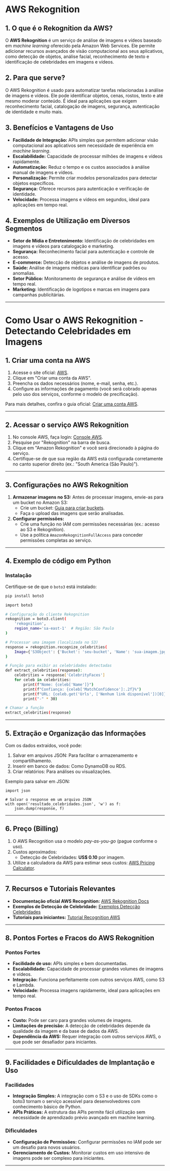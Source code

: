 # AWS Rekognition

## 1. O que é o Rekognition da AWS?
O **AWS Rekognition** é um serviço de análise de imagens e vídeos baseado em *machine learning* oferecido pela Amazon Web Services. Ele permite adicionar recursos avançados de visão computacional aos seus aplicativos, como detecção de objetos, análise facial, reconhecimento de texto e identificação de celebridades em imagens e vídeos.

## 2. Para que serve?
O AWS Rekognition é usado para automatizar tarefas relacionadas à análise de imagens e vídeos. Ele pode identificar objetos, cenas, rostos, texto e até mesmo moderar conteúdo. É ideal para aplicações que exigem reconhecimento facial, catalogação de imagens, segurança, autenticação de identidade e muito mais.

## 3. Benefícios e Vantagens de Uso
- **Facilidade de Integração:** APIs simples que permitem adicionar visão computacional aos aplicativos sem necessidade de experiência em *machine learning*.
- **Escalabilidade:** Capacidade de processar milhões de imagens e vídeos rapidamente.
- **Automatização:** Reduz o tempo e os custos associados à análise manual de imagens e vídeos.
- **Personalização:** Permite criar modelos personalizados para detectar objetos específicos.
- **Segurança:** Oferece recursos para autenticação e verificação de identidade.
- **Velocidade:** Processa imagens e vídeos em segundos, ideal para aplicações em tempo real.

## 4. Exemplos de Utilização em Diversos Segmentos
- **Setor de Mídia e Entretenimento:** Identificação de celebridades em imagens e vídeos para catalogação e marketing.
- **Segurança:** Reconhecimento facial para autenticação e controle de acesso.
- **E-commerce:** Detecção de objetos e análise de imagens de produtos.
- **Saúde:** Análise de imagens médicas para identificar padrões ou anomalias.
- **Setor Público:** Monitoramento de segurança e análise de vídeos em tempo real.
- **Marketing:** Identificação de logotipos e marcas em imagens para campanhas publicitárias.

---

# Como Usar o AWS Rekognition - Detectando Celebridades em Imagens

## 1. Criar uma conta na AWS
1. Acesse o site oficial: [AWS](https://aws.amazon.com/).
2. Clique em "Criar uma conta da AWS".
3. Preencha os dados necessários (nome, e-mail, senha, etc.).
4. Configure as informações de pagamento (você será cobrado apenas pelo uso dos serviços, conforme o modelo de precificação).

Para mais detalhes, confira o guia oficial: [Criar uma conta AWS](https://aws.amazon.com/premiumsupport/knowledge-center/create-and-activate-aws-account/).

---

## 2. Acessar o serviço AWS Rekognition
1. No console AWS, faça login: [Console AWS](https://aws.amazon.com/console/).
2. Pesquise por "Rekognition" na barra de busca.
3. Clique em "Amazon Rekognition" e você será direcionado à página do serviço.
4. Certifique-se de que sua região da AWS está configurada corretamente no canto superior direito (ex.: "South America (São Paulo)").

---

## 3. Configurações no AWS Rekognition
1. **Armazenar imagens no S3:** Antes de processar imagens, envie-as para um bucket no Amazon S3:
   - Crie um bucket: [Guia para criar buckets](https://docs.aws.amazon.com/AmazonS3/latest/userguide/creating-buckets-s3.html).
   - Faça o upload das imagens que serão analisadas.
2. **Configurar permissões:**
   - Crie uma função no IAM com permissões necessárias (ex.: acesso ao S3 e Rekognition).
   - Use a política `AmazonRekognitionFullAccess` para conceder permissões completas ao serviço.

---

## 4. Exemplo de código em Python

### Instalação
Certifique-se de que o `boto3` está instalado:
```bash
pip install boto3

import boto3

# Configuração do cliente Rekognition
rekognition = boto3.client(
    'rekognition',
    region_name='sa-east-1'  # Região: São Paulo
)

# Processar uma imagem (localizada no S3)
response = rekognition.recognize_celebrities(
    Image={'S3Object': {'Bucket': 'seu-bucket', 'Name': 'sua-imagem.jpg'}}
)

# Função para exibir as celebridades detectadas
def extract_celebrities(response):
    celebrities = response['CelebrityFaces']
    for celeb in celebrities:
        print(f"Nome: {celeb['Name']}")
        print(f"Confiança: {celeb['MatchConfidence']:.2f}%")
        print(f"URL: {celeb.get('Urls', ['Nenhum link disponível'])[0]}")
        print("-" * 30)

# Chamar a função
extract_celebrities(response)
```
---
## 5. Extração e Organização das Informações
Com os dados extraídos, você pode:
1. Salvar em arquivos JSON: Para facilitar o armazenamento e compartilhamento.
2. Inserir em banco de dados: Como DynamoDB ou RDS.
3. Criar relatórios: Para análises ou visualizações.
   
Exemplo para salvar em JSON:
```
import json

# Salvar o response em um arquivo JSON
with open('resultado_celebridades.json', 'w') as f:
    json.dump(response, f)
```

---

## 6. Preço (Billing)
1. O AWS Recognition usa o modelo *pay-as-you-go* (pague conforme o uso).
2. Custos aproximados:
   - Detecção de Celebridades: **US$ 0.10** por imagem.
3. Utilize a calculadora da AWS para estimar seus custos: [AWS Pricing Calculator](https://calculator.aws/#/).

---

## 7. Recursos e Tutoriais Relevantes
- **Documentação oficial AWS Recognition:** [AWS Rekognition Docs](https://docs.aws.amazon.com/rekognition/index.html)
- **Exemplos de Detecção de Celebridade:** [Exemplos Detecção Celebridades](https://docs.aws.amazon.com/pt_br/rekognition/latest/dg/celebrities-procedure-image.html)  
- **Tutoriais para iniciantes:** [Tutorial Recognition AWS](https://aws.amazon.com/getting-started/hands-on/analyze-documents-with-rekognition/)

---

## 8. Pontos Fortes e Fracos do AWS Rekognition

### Pontos Fortes
- **Facilidade de uso:** APIs simples e bem documentadas.
- **Escalabilidade:** Capacidade de processar grandes volumes de imagens e vídeos.
- **Integração:** Funciona perfeitamente com outros serviços AWS, como S3 e Lambda.
- **Velocidade:** Processa imagens rapidamente, ideal para aplicações em tempo real.

### Pontos Fracos
- **Custo:** Pode ser caro para grandes volumes de imagens.
- **Limitações de precisão:** A detecção de celebridades depende da qualidade da imagem e da base de dados da AWS.
- **Dependência da AWS:** Requer integração com outros serviços AWS, o que pode ser desafiador para iniciantes.

---

## 9. Facilidades e Dificuldades de Implantação e Uso

### Facilidades
- **Integração Simples:** A integração com o S3 e o uso de SDKs como o boto3 tornam o serviço acessível para desenvolvedores com conhecimento básico de Python.
- **APIs Práticas:** A estrutura das APIs permite fácil utilização sem necessidade de aprendizado prévio avançado em machine learning.

### Dificuldades
- **Configuração de Permissões:** Configurar permissões no IAM pode ser um desafio para novos usuários.
- **Gerenciamento de Custos:** Monitorar custos em uso intensivo de imagens pode ser complexo para iniciantes.

---
